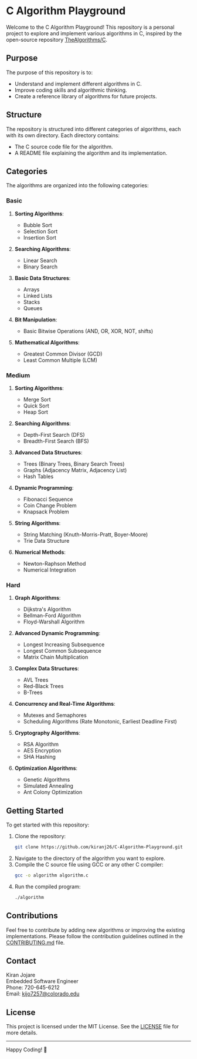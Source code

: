 # C Algorithm Playground

Welcome to the C Algorithm Playground! This repository is a personal project to explore and implement various algorithms in C, inspired by the open-source repository [TheAlgorithms/C](https://github.com/TheAlgorithms/C).

## Purpose

The purpose of this repository is to:
- Understand and implement different algorithms in C.
- Improve coding skills and algorithmic thinking.
- Create a reference library of algorithms for future projects.

## Structure

The repository is structured into different categories of algorithms, each with its own directory. Each directory contains:
- The C source code file for the algorithm.
- A README file explaining the algorithm and its implementation.

## Categories

The algorithms are organized into the following categories:

### Basic
1. **Sorting Algorithms**:
   - Bubble Sort
   - Selection Sort
   - Insertion Sort

2. **Searching Algorithms**:
   - Linear Search
   - Binary Search

3. **Basic Data Structures**:
   - Arrays
   - Linked Lists
   - Stacks
   - Queues

4. **Bit Manipulation**:
   - Basic Bitwise Operations (AND, OR, XOR, NOT, shifts)

5. **Mathematical Algorithms**:
   - Greatest Common Divisor (GCD)
   - Least Common Multiple (LCM)

### Medium
1. **Sorting Algorithms**:
   - Merge Sort
   - Quick Sort
   - Heap Sort

2. **Searching Algorithms**:
   - Depth-First Search (DFS)
   - Breadth-First Search (BFS)

3. **Advanced Data Structures**:
   - Trees (Binary Trees, Binary Search Trees)
   - Graphs (Adjacency Matrix, Adjacency List)
   - Hash Tables

4. **Dynamic Programming**:
   - Fibonacci Sequence
   - Coin Change Problem
   - Knapsack Problem

5. **String Algorithms**:
   - String Matching (Knuth-Morris-Pratt, Boyer-Moore)
   - Trie Data Structure

6. **Numerical Methods**:
   - Newton-Raphson Method
   - Numerical Integration

### Hard
1. **Graph Algorithms**:
   - Dijkstra's Algorithm
   - Bellman-Ford Algorithm
   - Floyd-Warshall Algorithm

2. **Advanced Dynamic Programming**:
   - Longest Increasing Subsequence
   - Longest Common Subsequence
   - Matrix Chain Multiplication

3. **Complex Data Structures**:
   - AVL Trees
   - Red-Black Trees
   - B-Trees

4. **Concurrency and Real-Time Algorithms**:
   - Mutexes and Semaphores
   - Scheduling Algorithms (Rate Monotonic, Earliest Deadline First)

5. **Cryptography Algorithms**:
   - RSA Algorithm
   - AES Encryption
   - SHA Hashing

6. **Optimization Algorithms**:
   - Genetic Algorithms
   - Simulated Annealing
   - Ant Colony Optimization

## Getting Started

To get started with this repository:
1. Clone the repository:
    ```bash
    git clone https://github.com/kiranj26/C-Algorithm-Playground.git
    ```
2. Navigate to the directory of the algorithm you want to explore.
3. Compile the C source file using GCC or any other C compiler:
    ```bash
    gcc -o algorithm algorithm.c
    ```
4. Run the compiled program:
    ```bash
    ./algorithm
    ```

## Contributions

Feel free to contribute by adding new algorithms or improving the existing implementations. Please follow the contribution guidelines outlined in the [CONTRIBUTING.md](CONTRIBUTING.md) file.

## Contact

Kiran Jojare  
Embedded Software Engineer  
Phone: 720-645-6212  
Email: kijo7257@colorado.edu

## License

This project is licensed under the MIT License. See the [LICENSE](LICENSE) file for more details.

---

Happy Coding! 🚀
